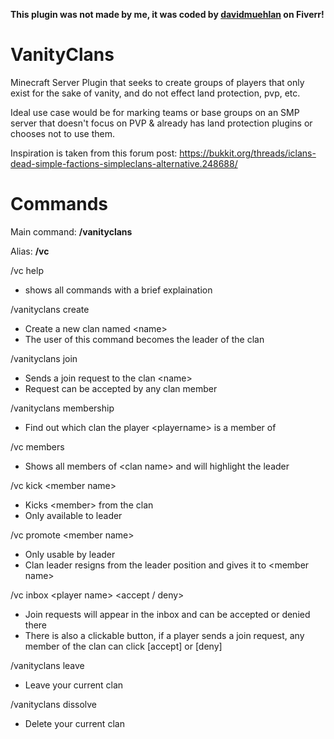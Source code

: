 **This plugin was not made by me, it was coded by [davidmuehlan](https://www.fiverr.com/davidmuehlan) on Fiverr!**

# VanityClans

Minecraft Server Plugin that seeks to create groups of players that only exist for the sake of vanity, and do not effect land protection, pvp, etc.

Ideal use case would be for marking teams or base groups on an SMP server that doesn't focus on PVP & already has land protection plugins or chooses not to use them.

Inspiration is taken from this forum post:
https://bukkit.org/threads/iclans-dead-simple-factions-simpleclans-alternative.248688/

# Commands
Main command: **/vanityclans**

Alias: **/vc**

/vc help  
- shows all commands with a brief explaination  

/vanityclans create <name>  
- Create a new clan named \<name>  
- The user of this command becomes the leader of the clan

/vanityclans join <name>  
- Sends a join request to the clan \<name>  
- Request can be accepted by any clan member

/vanityclans membership <playername>  
- Find out which clan the player \<playername> is a member of

/vc members <clan name>
- Shows all members of \<clan name> and will highlight the leader

/vc kick \<member name>
- Kicks \<member> from the clan
- Only available to leader

/vc promote \<member name>
- Only usable by leader
- Clan leader resigns from the leader position and gives it to \<member name>

/vc inbox \<player name> <accept / deny>
- Join requests will appear in the inbox and can be accepted or denied there
- There is also a clickable button, if a player sends a join request, any member of the clan can click [accept] or [deny]

/vanityclans leave  
- Leave your current clan  

/vanityclans dissolve  
- Delete your current clan
